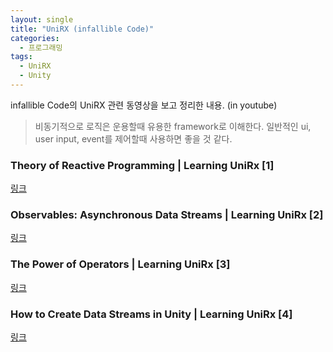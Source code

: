 ```yaml
---
layout: single
title: "UniRX (infallible Code)"
categories: 
  - 프로그래밍
tags:
  - UniRX
  - Unity
---
```


infallible Code의 UniRX 관련 동영상을 보고 정리한 내용. (in youtube)
> 비동기적으로 로직은 운용할때 유용한 framework로 이해한다.
> 일반적인 ui, user input, event를 제어할때 사용하면 좋을 것 같다.

### Theory of Reactive Programming | Learning UniRx [1]
[링크](https://youtu.be/9If7GUD0Dao)

### Observables: Asynchronous Data Streams | Learning UniRx [2]
[링크](https://youtu.be/FHdDHlaETCw)

### The Power of Operators | Learning UniRx [3]
[링크](https://youtu.be/or2IsE0zKs0)

### How to Create Data Streams in Unity | Learning UniRx [4]
[링크](https://youtu.be/qcX2ghT8jtc)
